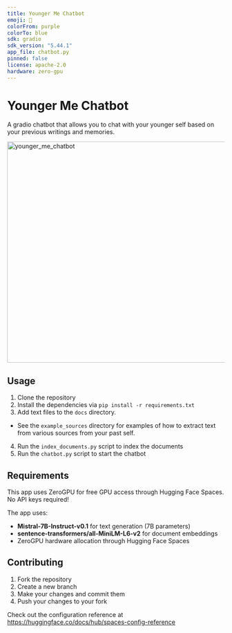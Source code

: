 ```yaml
---
title: Younger Me Chatbot
emoji: 🤖
colorFrom: purple
colorTo: blue
sdk: gradio
sdk_version: "5.44.1"
app_file: chatbot.py
pinned: false
license: apache-2.0
hardware: zero-gpu
---
```


# Younger Me Chatbot

A gradio chatbot that allows you to chat with your younger self based on your previous writings and memories.

<img width="512" height="512" alt="younger_me_chatbot" src="https://github.com/user-attachments/assets/b36e69e2-bf10-4f2e-8bdc-eb65185020bf" />

## Usage

1. Clone the repository
2. Install the dependencies via `pip install -r requirements.txt`
3. Add text files to the `docs` directory.
 - See the `example_sources` directory for examples of how to extract text from various sources from your past self.
4. Run the `index_documents.py` script to index the documents
4. Run the `chatbot.py` script to start the chatbot

## Requirements
This app uses ZeroGPU for free GPU access through Hugging Face Spaces. No API keys required!

The app uses:
- **Mistral-7B-Instruct-v0.1** for text generation (7B parameters)
- **sentence-transformers/all-MiniLM-L6-v2** for document embeddings
- ZeroGPU hardware allocation through Hugging Face Spaces

## Contributing

1. Fork the repository
2. Create a new branch
3. Make your changes and commit them
4. Push your changes to your fork

Check out the configuration reference at https://huggingface.co/docs/hub/spaces-config-reference